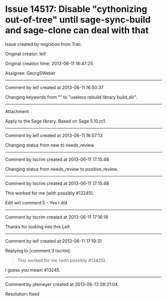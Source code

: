 # Issue 14517: Disable "cythonizing out-of-tree" until sage-sync-build and sage-clone can deal with that

Issue created by migration from Trac.

Original creator: leif

Original creation time: 2013-06-11 16:47:25

Assignee: GeorgSWeber




---

Comment by leif created at 2013-06-11 16:50:37

Changing keywords from "" to "useless rebuild library build_dir".


---

Attachment

Apply to the Sage library.  Based on Sage 5.10.rc1.


---

Comment by leif created at 2013-06-11 16:57:13

Changing status from new to needs_review.


---

Comment by tscrim created at 2013-06-11 17:15:48

Changing status from needs_review to positive_review.


---

Comment by tscrim created at 2013-06-11 17:15:48

This worked for me (with possibly #13245).

Edit wrt comment:5 - Yes I did


---

Comment by tscrim created at 2013-06-11 17:16:18

Thanks for looking into this Leif.


---

Comment by leif created at 2013-06-11 17:19:31

Replying to [comment:3 tscrim]:
> This worked for me (with possibly #13425).

I guess you meant #13245.


---

Comment by jdemeyer created at 2013-06-13 08:21:04

Resolution: fixed
